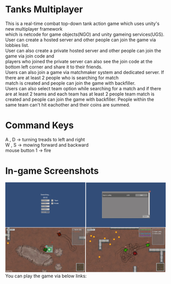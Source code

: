 # Tanks Multiplayer
This is a real-time combat top-down tank action game which uses unity's new multiplayer framework  
which is netcode for game objects(NGO) and unity gameing services(UGS).  
User can create a hosted server and other people can join the game via lobbies list.  
User can also create a private hosted server and other people can join the game via join code and  
players who joined the private server can also see the join code at the bottom left corner and share it to their friends.  
Users can also join a game via matchmaker system and dedicated server. If there are at least 2 people who is searching for match  
match is created and people can join the game with backfiller.  
Users can also select team option while searching for a match and if there are at least 2 teams and each team has at least 2 people
team match is created and people can join the game with backfiller. People within the same team can't hit eachother and their coins are summed.  
# Command Keys  
A , D -> turning treads to left and right  
W , S -> mowing forward and backward  
mouse button 1 -> fire   
# In-game Screenshots  
![alt text](https://github.com/ilya-nuhi/Tanks-Multiplayer/blob/main/tanks_multiplayer_tn.png?raw=true)  
You can play the game via below links:   


